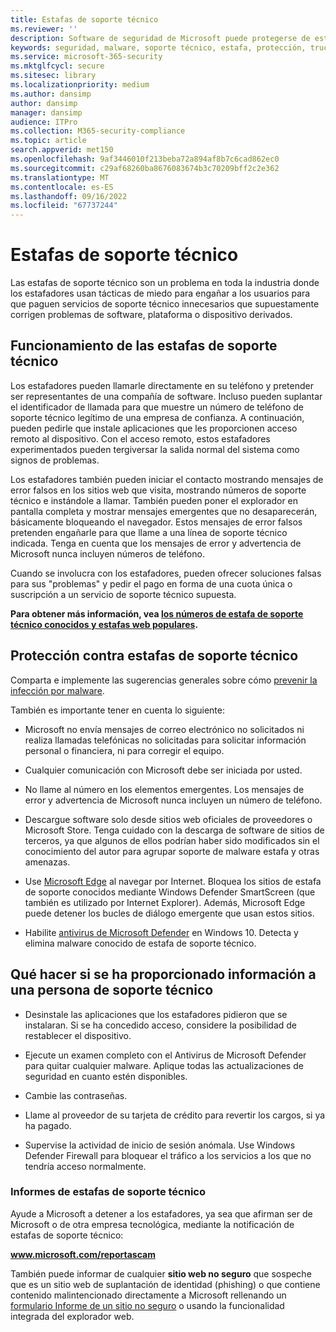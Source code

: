 ```yaml
---
title: Estafas de soporte técnico
ms.reviewer: ''
description: Software de seguridad de Microsoft puede protegerse de estafas de soporte técnico que dice buscar malware o virus y luego muestra detecciones y advertencias falsas.
keywords: seguridad, malware, soporte técnico, estafa, protección, truco, suplantación de identidad, falso, mensajes de error, informe, software de seguridad no autorizado, falso, antivirus, software falso, rogue, amenazas, cuota, tarifa de eliminación, actualización, pago por eliminación, instalar versión completa, prueba, un montón de amenazas, escáner, escanear, limpiar, equipo, seguridad, programa, xp home security, microsoft falso, activar, activar examen, activar antivirus, advertencias, ventanas emergentes, advertencias de seguridad, seguridad pop-ups soporte técnico estafas,  notificación de error falsa de Microsoft, alerta de virus falsa, expiración del producto falso, activación de Windows falsa, páginas web de estafa, números de teléfono de estafa, números de teléfono, MMPC, WDSI, Centro de protección contra malware de Microsoft, números de estafa de soporte técnico
ms.service: microsoft-365-security
ms.mktglfcycl: secure
ms.sitesec: library
ms.localizationpriority: medium
ms.author: dansimp
author: dansimp
manager: dansimp
audience: ITPro
ms.collection: M365-security-compliance
ms.topic: article
search.appverid: met150
ms.openlocfilehash: 9af3446010f213beba72a894af8b7c6cad862ec0
ms.sourcegitcommit: c29af68260ba8676083674b3c70209bff2c2e362
ms.translationtype: MT
ms.contentlocale: es-ES
ms.lasthandoff: 09/16/2022
ms.locfileid: "67737244"
---
```

# <a name="tech-support-scams"></a>Estafas de soporte técnico

Las estafas de soporte técnico son un problema en toda la industria donde los estafadores usan tácticas de miedo para engañar a los usuarios para que paguen servicios de soporte técnico innecesarios que supuestamente corrigen problemas de software, plataforma o dispositivo derivados.

## <a name="how-tech-support-scams-work"></a>Funcionamiento de las estafas de soporte técnico

Los estafadores pueden llamarle directamente en su teléfono y pretender ser representantes de una compañía de software. Incluso pueden suplantar el identificador de llamada para que muestre un número de teléfono de soporte técnico legítimo de una empresa de confianza. A continuación, pueden pedirle que instale aplicaciones que les proporcionen acceso remoto al dispositivo. Con el acceso remoto, estos estafadores experimentados pueden tergiversar la salida normal del sistema como signos de problemas.

Los estafadores también pueden iniciar el contacto mostrando mensajes de error falsos en los sitios web que visita, mostrando números de soporte técnico e instándole a llamar. También pueden poner el explorador en pantalla completa y mostrar mensajes emergentes que no desaparecerán, básicamente bloqueando el navegador. Estos mensajes de error falsos pretenden engañarle para que llame a una línea de soporte técnico indicada. Tenga en cuenta que los mensajes de error y advertencia de Microsoft nunca incluyen números de teléfono.

Cuando se involucra con los estafadores, pueden ofrecer soluciones falsas para sus "problemas" y pedir el pago en forma de una cuota única o suscripción a un servicio de soporte técnico supuesta.

**Para obtener más información, vea [los números de estafa de soporte técnico conocidos y estafas web populares](https://support.microsoft.com/help/4013405/windows-protect-from-tech-support-scams).**

## <a name="how-to-protect-against-tech-support-scams"></a>Protección contra estafas de soporte técnico

Comparta e implemente las sugerencias generales sobre cómo [prevenir la infección por malware](prevent-malware-infection.md).

También es importante tener en cuenta lo siguiente:

* Microsoft no envía mensajes de correo electrónico no solicitados ni realiza llamadas telefónicas no solicitadas para solicitar información personal o financiera, ni para corregir el equipo.

* Cualquier comunicación con Microsoft debe ser iniciada por usted.

* No llame al número en los elementos emergentes. Los mensajes de error y advertencia de Microsoft nunca incluyen un número de teléfono.

* Descargue software solo desde sitios web oficiales de proveedores o Microsoft Store. Tenga cuidado con la descarga de software de sitios de terceros, ya que algunos de ellos podrían haber sido modificados sin el conocimiento del autor para agrupar soporte de malware estafa y otras amenazas.

* Use [Microsoft Edge](https://www.microsoft.com/windows/microsoft-edge) al navegar por Internet. Bloquea los sitios de estafa de soporte conocidos mediante Windows Defender SmartScreen (que también es utilizado por Internet Explorer). Además, Microsoft Edge puede detener los bucles de diálogo emergente que usan estos sitios.

* Habilite [antivirus de Microsoft Defender](/microsoft-365/security/defender-endpoint/microsoft-defender-antivirus-in-windows-10) en Windows 10. Detecta y elimina malware conocido de estafa de soporte técnico.

## <a name="what-to-do-if-information-has-been-given-to-a-tech-support-person"></a>Qué hacer si se ha proporcionado información a una persona de soporte técnico

* Desinstale las aplicaciones que los estafadores pidieron que se instalaran. Si se ha concedido acceso, considere la posibilidad de restablecer el dispositivo.

* Ejecute un examen completo con el Antivirus de Microsoft Defender para quitar cualquier malware. Aplique todas las actualizaciones de seguridad en cuanto estén disponibles.

* Cambie las contraseñas.

* Llame al proveedor de su tarjeta de crédito para revertir los cargos, si ya ha pagado.

* Supervise la actividad de inicio de sesión anómala. Use Windows Defender Firewall para bloquear el tráfico a los servicios a los que no tendría acceso normalmente.

### <a name="reporting-tech-support-scams"></a>Informes de estafas de soporte técnico

Ayude a Microsoft a detener a los estafadores, ya sea que afirman ser de Microsoft o de otra empresa tecnológica, mediante la notificación de estafas de soporte técnico:

<b>www.microsoft.com/reportascam</b>

También puede informar de cualquier **sitio web no seguro** que sospeche que es un sitio web de suplantación de identidad (phishing) o que contiene contenido malintencionado directamente a Microsoft rellenando un [formulario Informe de un sitio no seguro](https://www.microsoft.com/wdsi/support/report-unsafe-site) o usando la funcionalidad integrada del explorador web.